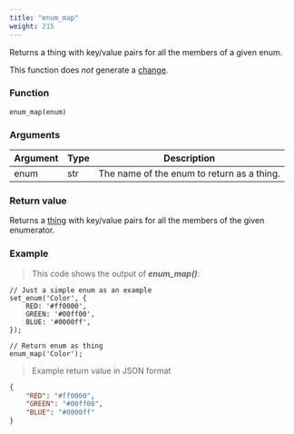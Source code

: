 ```yaml
---
title: "enum_map"
weight: 215
---
```


Returns a thing with key/value pairs for all the members of a given enum.

This function does *not* generate a [change](../../overview/changes).

### Function

`enum_map(enum)`

### Arguments

Argument | Type | Description
-------- | ---- | -----------
enum | str | The name of the enum to return as a thing.

### Return value

Returns a [thing](../../data-types/thing) with key/value pairs for all the members of the given enumerator.

### Example

> This code shows the output of ***enum_map()***:

```thingsdb,json_response
// Just a simple enum as an example
set_enum('Color', {
    RED: '#ff0000',
    GREEN: '#00ff00',
    BLUE: '#0000ff',
});

// Return enum as thing
enum_map('Color');
```

> Example return value in JSON format

```json
{
    "RED": "#ff0000",
    "GREEN": "#00ff00",
    "BLUE": "#0000ff"
}
```
